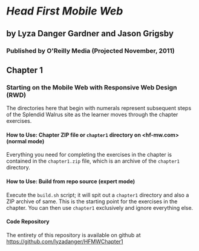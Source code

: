 *Head First Mobile Web*
=======================
## by Lyza Danger Gardner and Jason Grigsby
### Published by O'Reilly Media (Projected November, 2011)

Chapter 1
---------
### Starting on the Mobile Web with Responsive Web Design (RWD)

The directories here that begin with numerals represent subsequent steps of the Splendid Walrus site as the learner moves through the chapter exercises.

#### How to Use: Chapter ZIP file or `chapter1` directory on <hf-mw.com> (normal mode)
Everything you need for completing the exercises in the chapter is contained in the `chapter1.zip` file, which is an archive of the `chapter1` directory.

#### How to Use: Build from repo source (expert mode)
Execute the `build.sh` script; it will spit out a `chapter1` directory and also a ZIP archive of same. This is the starting point for the exercises in the chapter. You can then use `chapter1` exclusively and ignore everything else.

#### Code Repository
The entirety of this repository is available on github at <https://github.com/lyzadanger/HFMWChapter1>